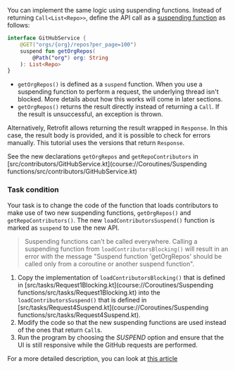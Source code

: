 You can implement the same logic using suspending functions. Instead of returning `Call<List<Repo>>`, define the API
call as a [suspending function](https://kotlinlang.org/docs/composing-suspending-functions.html) as follows:

```kotlin
interface GitHubService {
    @GET("orgs/{org}/repos?per_page=100")
    suspend fun getOrgRepos(
        @Path("org") org: String
    ): List<Repo>
}
```

* `getOrgRepos()` is defined as a `suspend` function. When you use a suspending function to perform a request, the
  underlying thread isn't blocked. More details about how this works will come in later sections.
* `getOrgRepos()` returns the result directly instead of returning a `Call`. If the result is unsuccessful, an
  exception is thrown.

Alternatively, Retrofit allows returning the result wrapped in `Response`. In this case, the result body is
provided, and it is possible to check for errors manually. This tutorial uses the versions that return `Response`.

See the new declarations `getOrgRepos` and `getRepoContributors` in [src/contributors/GitHubService.kt](course://Coroutines/Suspending functions/src/contributors/GitHubService.kt)

### Task condition

Your task is to change the code of the function that loads contributors to make use of two new suspending functions,
`getOrgRepos()` and `getRepoContributors()`. The new `loadContributorsSuspend()` function is marked as `suspend` to use the
new API.

> Suspending functions can't be called everywhere. Calling a suspending function from `loadContributorsBlocking()` will
> result in an error with the message "Suspend function 'getOrgRepos' should be called only from a coroutine or another
> suspend function".


1. Copy the implementation of `loadContributorsBlocking()` that is defined in [src/tasks/Request1Blocking.kt](course://Coroutines/Suspending functions/src/tasks/Request1Blocking.kt)
   into the `loadContributorsSuspend()` that is defined in [src/tasks/Request4Suspend.kt](course://Coroutines/Suspending functions/src/tasks/Request4Suspend.kt).
2. Modify the code so that the new suspending functions are used instead of the ones that return `Call`s.
3. Run the program by choosing the _SUSPEND_ option and ensure that the UI is still responsive while the GitHub requests
   are performed.

For a more detailed description, you can look at [this article](https://kotlinlang.org/docs/coroutines-and-channels.html#suspending-functions)